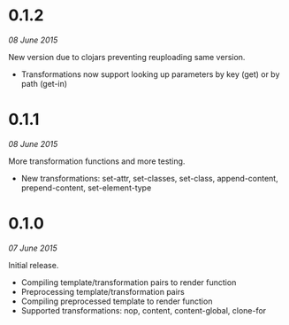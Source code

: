 
# 0.1.2
*08 June 2015*

New version due to clojars preventing reuploading same version.

* Transformations now support looking up parameters by key (get) or by path
  (get-in)

# 0.1.1
*08 June 2015*

More transformation functions and more testing.

* New transformations: set-attr, set-classes, set-class, append-content,
  prepend-content, set-element-type

# 0.1.0 
*07 June 2015*

Initial release.

* Compiling template/transformation pairs to render function
* Preprocessing template/transformation pairs
* Compiling preprocessed template to render function
* Supported transformations: nop, content, content-global, clone-for
